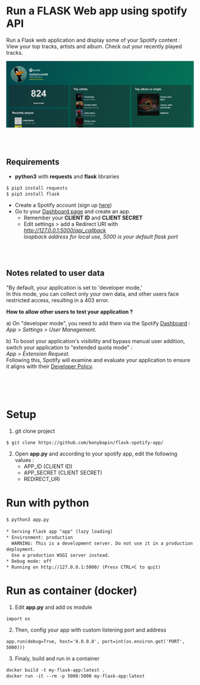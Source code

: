 # Run a FLASK Web app using spotify API


Run a Flask web application and display some of your Spotify content :<br>
View your top tracks, artists and album. Check out your recently played tracks.

![image](preview.jpg?raw=true)

<br><br>
## Requirements
* **python3** with **requests** and **flask** librairies
```
$ pip3 install requests
$ pip3 install flask
```
* Create a Spotify account (sign up [here](www.spotify.com))
* Go to your [Dashboard page](https://developer.spotify.com/dashboard/login) and create an app.
  - Remember your **CLIENT ID** and **CLIENT SECRET**
  - Edit settings > add a Redirect URI with *http://127.0.0.1:5000/api_callback* <br>
    *loopback address for local use, 5000 is your default flask port*

<br><br>
## Notes related to user data

"By default, your application is set to 'developer mode,'<br>
In this mode, you can collect only your own data, and other users face restricted access, resulting in a 403 error.<br>

**How to allow other users to test your application ?**

a) On "developer mode", you need to add them via the Spotify [Dashboard](https://developer.spotify.com/dashboard/login) :<br> 
*App > Settings > User Management.*

b) To boost your application's visibility and bypass manual user addition, switch your application to "extended quota mode" :<br>
*App > Extension Request.* <br>
Following this, Spotify will examine and evaluate your application to ensure it aligns with their [Developer Policy](https://developer.spotify.com/policy).<br><br>

<br><br>
# Setup

1. git clone project
```
$ git clone https://github.com/kenybapin/flask-spotify-app/
```
2. Open **app.py** and according to your spotify app, edit the following values : 
   - APP_ID (CLIENT ID)
   - APP_SECRET (CLIENT SECRET)
   - REDIRECT_URI

# Run with python

``` 
$ python3 app.py

* Serving Flask app "app" (lazy loading)
* Environment: production
  WARNING: This is a development server. Do not use it in a production deployment.
  Use a production WSGI server instead.
* Debug mode: off
* Running on http://127.0.0.1:5000/ (Press CTRL+C to quit)
```

    
# Run as container (docker)
1. Edit **app.py** and add os module
```
import os
```
2. Then, config your app with custom listening port and address
```
app.run(debug=True, host='0.0.0.0', port=int(os.environ.get('PORT', 5000)))
```
3. Finaly, build and run in a container 
```
docker build -t my-flask-app:latest .
docker run -it --rm -p 5000:5000 my-flask-app:latest
```


 
